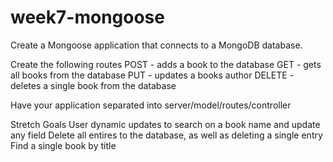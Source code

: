 ﻿# week7-mongoose

Create a Mongoose application that connects to a MongoDB database.

Create the following routes
POST - adds a book to the database
GET - gets all books from the database
PUT - updates a books author
DELETE - deletes a single book from the database

Have your application separated into server/model/routes/controller

Stretch Goals
User dynamic updates to search on a book name and update any field
Delete all entires to the database, as well as deleting a single entry
Find a single book by title
